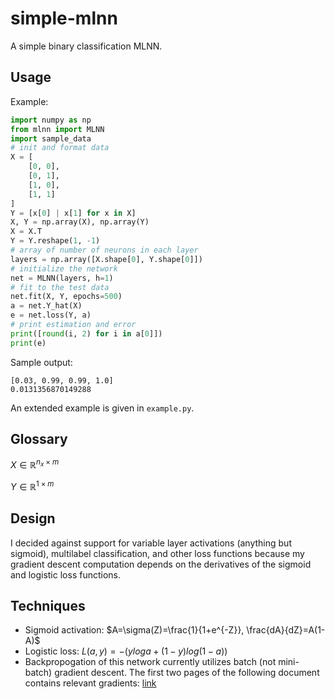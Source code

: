 # simple-mlnn
A simple binary classification MLNN.

## Usage
Example:
```python
import numpy as np
from mlnn import MLNN
import sample_data
# init and format data
X = [
    [0, 0],
    [0, 1],
    [1, 0],
    [1, 1]
]
Y = [x[0] | x[1] for x in X]
X, Y = np.array(X), np.array(Y)
X = X.T
Y = Y.reshape(1, -1)
# array of number of neurons in each layer
layers = np.array([X.shape[0], Y.shape[0]])
# initialize the network
net = MLNN(layers, h=1)
# fit to the test data
net.fit(X, Y, epochs=500)
a = net.Y_hat(X)
e = net.loss(Y, a)
# print estimation and error
print([round(i, 2) for i in a[0]])
print(e)
```

Sample output:
```
[0.03, 0.99, 0.99, 1.0]
0.0131356870149288
```

An extended example is given in `example.py`.
## Glossary
$X\in\mathbb{R}^{n_x \times m}$

$Y\in\mathbb{R}^{1 \times m}$
## Design
I decided against support for variable layer activations (anything but sigmoid), multilabel classification, and other loss functions because my gradient descent computation depends on the derivatives of the sigmoid and logistic loss functions. 
## Techniques
- Sigmoid activation: $A=\sigma(Z)=\frac{1}{1+e^{-Z}}, \frac{dA}{dZ}=A(1-A)$
- Logistic loss: $L(a, y)=-(yloga+(1-y)log(1-a))$
- Backpropogation of this network currently utilizes batch (not mini-batch) gradient descent. The first two pages of the following document contains relevant gradients: [link](https://cs230.stanford.edu/fall2018/section_files/section3_soln.pdf)
